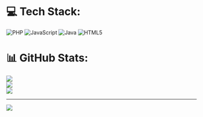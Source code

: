 # 💻 Tech Stack:
![PHP](https://img.shields.io/badge/php-%23777BB4.svg?style=for-the-badge&logo=php&logoColor=white) ![JavaScript](https://img.shields.io/badge/javascript-%23323330.svg?style=for-the-badge&logo=javascript&logoColor=%23F7DF1E) ![Java](https://img.shields.io/badge/java-%23ED8B00.svg?style=for-the-badge&logo=openjdk&logoColor=white) ![HTML5](https://img.shields.io/badge/html5-%23E34F26.svg?style=for-the-badge&logo=html5&logoColor=white)
# 📊 GitHub Stats:
![](https://github-readme-stats.vercel.app/api?username=gabrielsor&theme=shadow_blue&hide_border=false&include_all_commits=false&count_private=false)<br/>
![](https://github-readme-streak-stats.herokuapp.com/?user=gabrielsor&theme=shadow_blue&hide_border=false)<br/>
![](https://github-readme-stats.vercel.app/api/top-langs/?username=gabrielsor&theme=shadow_blue&hide_border=false&include_all_commits=false&count_private=false&layout=compact)

---
[![](https://visitcount.itsvg.in/api?id=gabrielsor&icon=0&color=0)](https://visitcount.itsvg.in)

<!-- Proudly created with GPRM ( https://gprm.itsvg.in ) -->
